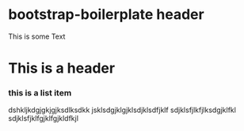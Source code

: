 # bootstrap-boilerplate header 

This is some Text 
 # This is a header 
### this is a list item
dshkljkdgjgkjgjksdlksdkk
jsklsdgjklgjklsdjklsdfjklf
sdjklsfjlkfjlksdgjklfkl
sdjklsfjklfgjklfgjkldfkjl

